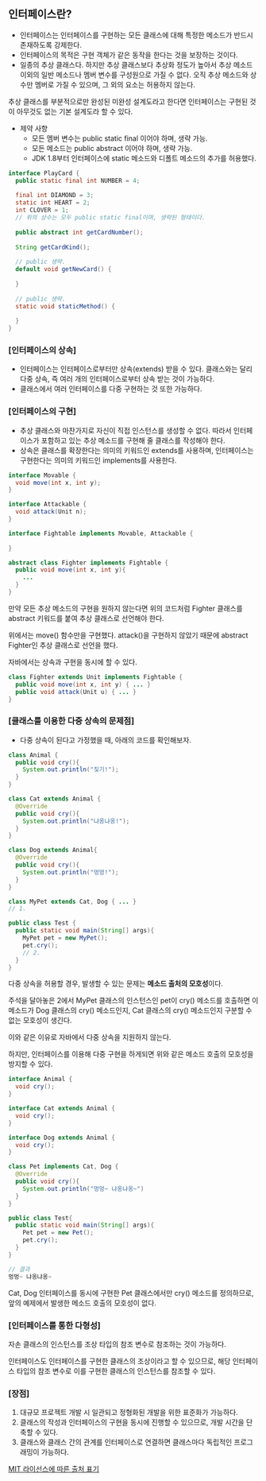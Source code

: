 ## 인터페이스란?

- 인터페이스는 인터페이스를 구현하는 모든 클래스에 대해 특정한 메소드가 반드시 존재하도록 강제한다.
- 인터페이스의 목적은 구현 객체가 같은 동작을 한다는 것을 보장하는 것이다.
- 일종의 추상 클래스다. 하지만 추상 클래스보다 추상화 정도가 높아서 추상 메소드 이외의 일반 메소드나 멤버 변수를 구성원으로 가질 수 없다. 오직 추상 메소드와 상수만 멤버로 가질 수 있으며, 그 외의 요소는 허용하지 않는다.



추상 클래스를 부분적으로만 완성된 미완성 설계도라고 한다면 인터페이스는 구현된 것이 아무것도 없는 기본 설계도라 할 수 있다. 



- 제약 사항
  - 모든 멤버 변수는 public static final 이어야 하며, 생략 가능.
  - 모든 메소드는 public abstract 이어야 하며, 생략 가능.
  - JDK 1.8부터 인터페이스에 static 메소드와 디폴트 메소드의 추가를 허용했다.



```java
interface PlayCard {
  public static final int NUMBER = 4;
  
  final int DIAMOND = 3;
  static int HEART = 2;
  int CLOVER = 1;
  // 위의 상수는 모두 public static final이며, 생략된 형태이다.
  
  public abstract int getCardNumber();
  
  String getCardKind();
  
  // public 생략.
  default void getNewCard() {
    
  }
  
  // public 생략.
  static void staticMethod() {
    
  }
}
```



### [인터페이스의 상속]

- 인터페이스는 인터페이스로부터만 상속(extends) 받을 수 있다. 클래스와는 달리 다중 상속, 즉 여러 개의 인터페이스로부터 상속 받는 것이 가능하다.
- 클래스에서 여러 인터페이스를 다중 구현하는 것 또한 가능하다.



### [인터페이스의 구현]

- 추상 클래스와 마찬가지로 자신이 직접 인스턴스를 생성할 수 없다. 따라서 인터페이스가 포함하고 있는 추상 메소드를 구현해 줄 클래스를 작성해야 한다.
- 상속은 클래스를 확장한다는 의미의 키워드인 extends를 사용하며, 인터페이스는 구현한다는 의미의 키워드인 implements를 사용한다.



```java
interface Movable {
  void move(int x, int y);
}

interface Attackable {
  void attack(Unit n);
}

interface Fightable implements Movable, Attackable {
  
}

abstract class Fighter implements Fightable {
  public void move(int x, int y){
    ...
  }
}
```



만약 모든 추상 메소드의 구현을 원하지 않는다면 위의 코드처럼 Fighter 클래스를 abstract 키워드를 붙여 추상 클래스로 선언해야 한다.

위에서는 move() 함수만을 구현했다. attack()을 구현하지 않았기 때문에 abstract Fighter인 추상 클래스로 선언을 했다.

자바에서는 상속과 구현을 동시에 할 수 있다.

```java
class Fighter extends Unit implements Fightable {
  public void move(int x, int y) { ... }
  public void attack(Unit u) { ... }
}
```



### [클래스를 이용한 다중 상속의 문제점]

- 다중 상속이 된다고 가정했을 때, 아래의 코드를 확인해보자.

```java
class Animal {
  public void cry(){
    System.out.println("짖기!");
  }
}

class Cat extends Animal {
  @Override
  public void cry(){
    System.out.println("냐옹냐옹!");
  }
}

class Dog extends Animal{
  @Override
  public void cry(){
    System.out.println("멍멍!");
  }
}

class MyPet extends Cat, Dog { ... }
// 1.

public class Test {
  public static void main(String[] args){
    MyPet pet = new MyPet();
    pet.cry();
    // 2.
  }
}
```



다중 상속을 허용할 경우, 발생할 수 있는 문제는 **메소드 출처의 모호성**이다. 

주석을 달아놓은 2에서 MyPet 클래스의 인스턴스인 pet이 cry() 메소드를 호출하면 이 메소드가 Dog 클래스의 cry() 메소드인지, Cat 클래스의 cry() 메소드인지 구분할 수 없는 모호성이 생긴다.

이와 같은 이유로 자바에서 다중 상속을 지원하지 않는다.



하지만, 인터페이스를 이용해 다중 구현을 하게되면 위와 같은 메소드 호출의 모호성을 방지할 수 있다.

```java
interface Animal {
  void cry();
}

interface Cat extends Animal {
  void cry();
}

interface Dog extends Animal {
  void cry();
}

class Pet implements Cat, Dog {
  @Override
  public void cry(){
    System.out.println("멍멍~ 냐옹냐옹~")
  }
}

public class Test{
  public static void main(String[] args){
    Pet pet = new Pet();
    pet.cry();
  }
}

// 결과
멍멍~ 냐옹냐옹~
```



Cat, Dog 인터페이스를 동시에 구현한 Pet 클래스에서만 cry() 메소드를 정의하므로, 앞의 예제에서 발생한 메소드 호출의 모호성이 없다. 



### [인터페이스를 통한 다형성]

자손 클래스의 인스턴스를 조상 타입의 참조 변수로 참조하는 것이 가능하다.

인터페이스도 인터페이스를 구현한 클래스의 조상이라고 할 수 있으므로, 해당 인터페이스 타입의 참조 변수로 이를 구현한 클래스의 인스턴스를 참조할 수 있다.



### [장점]

1. 대규모 프로젝트 개발 시 일관되고 정형화된 개발을 위한 표준화가 가능하다.
2. 클래스의 작성과 인터페이스의 구현을 동시에 진행할 수 있으므로, 개발 시간을 단축할 수 있다.
3. 클래스와 클래스 간의 관계를 인터페이스로 연결하면 클래스마다 독립적인 프로그래밍이 가능하다.

[MIT 라이선스에 따른 출처 표기](https://github.com/WooVictory/Ready-For-Tech-Interview)
